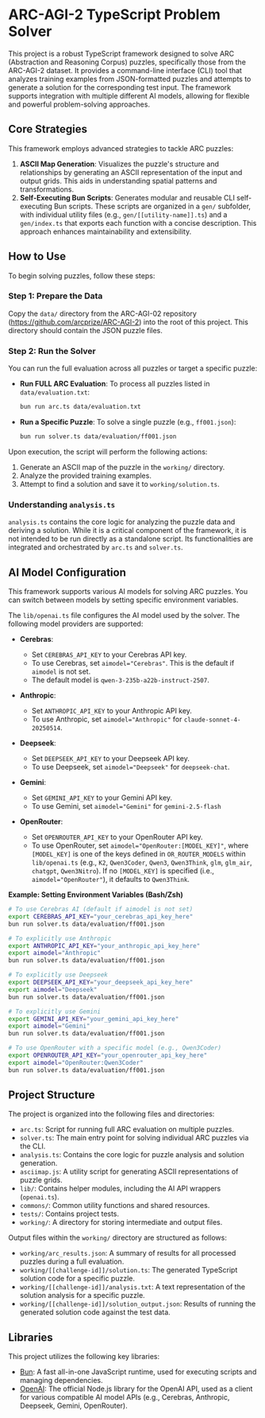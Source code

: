 # ARC-AGI-2 TypeScript Problem Solver

This project is a robust TypeScript framework designed to solve ARC (Abstraction and Reasoning Corpus) puzzles, specifically those from the ARC-AGI-2 dataset. It provides a command-line interface (CLI) tool that analyzes training examples from JSON-formatted puzzles and attempts to generate a solution for the corresponding test input. The framework supports integration with multiple different AI models, allowing for flexible and powerful problem-solving approaches.

## Core Strategies

This framework employs advanced strategies to tackle ARC puzzles:

1.  **ASCII Map Generation**: Visualizes the puzzle's structure and relationships by generating an ASCII representation of the input and output grids. This aids in understanding spatial patterns and transformations.
2.  **Self-Executing Bun Scripts**: Generates modular and reusable CLI self-executing Bun scripts. These scripts are organized in a `gen/` subfolder, with individual utility files (e.g., `gen/[[utility-name]].ts`) and a `gen/index.ts` that exports each function with a concise description. This approach enhances maintainability and extensibility.

## How to Use

To begin solving puzzles, follow these steps:

### Step 1: Prepare the Data

Copy the `data/` directory from the ARC-AGI-02 repository (https://github.com/arcprize/ARC-AGI-2) into the root of this project. This directory should contain the JSON puzzle files.

### Step 2: Run the Solver

You can run the full evaluation across all puzzles or target a specific puzzle:

*   **Run FULL ARC Evaluation**: To process all puzzles listed in `data/evaluation.txt`:
    ```bash
    bun run arc.ts data/evaluation.txt
    ```

*   **Run a Specific Puzzle**: To solve a single puzzle (e.g., `ff001.json`):
    ```bash
    bun run solver.ts data/evaluation/ff001.json
    ```

Upon execution, the script will perform the following actions:
1.  Generate an ASCII map of the puzzle in the `working/` directory.
2.  Analyze the provided training examples.
3.  Attempt to find a solution and save it to `working/solution.ts`.

### Understanding `analysis.ts`

`analysis.ts` contains the core logic for analyzing the puzzle data and deriving a solution. While it is a critical component of the framework, it is not intended to be run directly as a standalone script. Its functionalities are integrated and orchestrated by `arc.ts` and `solver.ts`.

## AI Model Configuration

This framework supports various AI models for solving ARC puzzles. You can switch between models by setting specific environment variables.

The `lib/openai.ts` file configures the AI model used by the solver. The following model providers are supported:

*   **Cerebras**:
    *   Set `CEREBRAS_API_KEY` to your Cerebras API key.
    *   To use Cerebras, set `aimodel="Cerebras"`. This is the default if `aimodel` is not set.
    *   The default model is `qwen-3-235b-a22b-instruct-2507`.

*   **Anthropic**:
    *   Set `ANTHROPIC_API_KEY` to your Anthropic API key.
    *   To use Anthropic, set `aimodel="Anthropic"` for `claude-sonnet-4-20250514`.

*   **Deepseek**:
    *   Set `DEEPSEEK_API_KEY` to your Deepseek API key.
    *   To use Deepseek, set `aimodel="Deepseek"` for `deepseek-chat`.

*   **Gemini**:
    *   Set `GEMINI_API_KEY` to your Gemini API key.
    *   To use Gemini, set `aimodel="Gemini"` for `gemini-2.5-flash`

*   **OpenRouter**:
    *   Set `OPENROUTER_API_KEY` to your OpenRouter API key.
    *   To use OpenRouter, set `aimodel="OpenRouter:[MODEL_KEY]"`, where `[MODEL_KEY]` is one of the keys defined in `OR_ROUTER_MODELS` within `lib/openai.ts` (e.g., `K2`, `Qwen3Coder`, `Qwen3`, `Qwen3Think`, `glm`, `glm_air`, `chatgpt`, `Qwen3Nitro`). If no `[MODEL_KEY]` is specified (i.e., `aimodel="OpenRouter"`), it defaults to `Qwen3Think`.

**Example: Setting Environment Variables (Bash/Zsh)**

```bash
# To use Cerebras AI (default if aimodel is not set)
export CEREBRAS_API_KEY="your_cerebras_api_key_here"
bun run solver.ts data/evaluation/ff001.json

# To explicitly use Anthropic
export ANTHROPIC_API_KEY="your_anthropic_api_key_here"
export aimodel="Anthropic"
bun run solver.ts data/evaluation/ff001.json

# To explicitly use Deepseek
export DEEPSEEK_API_KEY="your_deepseek_api_key_here"
export aimodel="Deepseek"
bun run solver.ts data/evaluation/ff001.json

# To explicitly use Gemini
export GEMINI_API_KEY="your_gemini_api_key_here"
export aimodel="Gemini"
bun run solver.ts data/evaluation/ff001.json

# To use OpenRouter with a specific model (e.g., Qwen3Coder)
export OPENROUTER_API_KEY="your_openrouter_api_key_here"
export aimodel="OpenRouter:Qwen3Coder"
bun run solver.ts data/evaluation/ff001.json
```

## Project Structure

The project is organized into the following files and directories:

*   `arc.ts`: Script for running full ARC evaluation on multiple puzzles.
*   `solver.ts`: The main entry point for solving individual ARC puzzles via the CLI.
*   `analysis.ts`: Contains the core logic for puzzle analysis and solution generation.
*   `asciimap.js`: A utility script for generating ASCII representations of puzzle grids.
*   `lib/`: Contains helper modules, including the AI API wrappers (`openai.ts`).
*   `commons/`: Common utility functions and shared resources.
*   `tests/`: Contains project tests.
*   `working/`: A directory for storing intermediate and output files.

Output files within the `working/` directory are structured as follows:

*   `working/arc_results.json`: A summary of results for all processed puzzles during a full evaluation.
*   `working/[[challenge-id]]/solution.ts`: The generated TypeScript solution code for a specific puzzle.
*   `working/[[challenge-id]]/analysis.txt`: A text representation of the solution analysis for a specific puzzle.
*   `working/[[challenge-id]]/solution_output.json`: Results of running the generated solution code against the test data.

## Libraries

This project utilizes the following key libraries:

*   [Bun](https://bun.sh): A fast all-in-one JavaScript runtime, used for executing scripts and managing dependencies.
*   [OpenAI](https://www.npmjs.com/package/openai): The official Node.js library for the OpenAI API, used as a client for various compatible AI model APIs (e.g., Cerebras, Anthropic, Deepseek, Gemini, OpenRouter).

